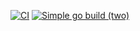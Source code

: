 [![CI](https://github.com/rugggger/actions/actions/workflows/simple.yml/badge.svg)](https://github.com/rugggger/actions/actions/workflows/simple.yml)
[![Simple go build (two)](https://github.com/rugggger/actions/actions/workflows/build%20two.yml/badge.svg?event=pull_request)](https://github.com/rugggger/actions/actions/workflows/build%20two.yml)
